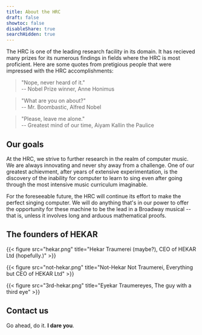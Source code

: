 ```yaml
---
title: About the HRC
draft: false
showtoc: false
disableShare: true
searchHidden: true
---
```


The HRC is one of the leading research facility in its domain. It has recieved many
prizes for its numerous findings in fields where the HRC is most proficient. Here
are some quotes from pretigious people that were impressed with the HRC accomplishments:

> "Nope, never heard of it."  
> -- Nobel Prize winner, Anne Honimus

> "What are you on about?"  
> -- Mr. Boombastic, Alfred Nobel

> "Please, leave me alone."  
> -- Greatest mind of our time, Aiyam Kallin the Paulice

## Our goals

At the HRC, we strive to further research in the realm of computer music. We are always innovating and never
shy away from a challenge. One of our greatest achievment, after years of extensive experimentation,
is the discovery of the inability for computer to learn to sing even after going through the most
intensive music curriculum imaginable.

For the foreseeable future, the HRC will continue its effort to make the perfect singing computer.
We will do anything that's in our power to offer the opportunity for these machine to be the lead
in a Broadway musical -- that is, unless it involves long and arduous mathematical proofs.

## The founders of HEKAR

{{< figure src="hekar.png" title="Hekar Traumerei (maybe?), CEO of HEKAR Ltd (hopefully.)" >}}

{{< figure src="not-hekar.png" title="Not-Hekar Not Traumerei, Everything but CEO of HEKAR Ltd" >}}

{{< figure src="3rd-hekar.png" title="Eyekar Traumereyes, The guy with a third eye" >}}

## Contact us

Go ahead, do it. **I dare you**.
